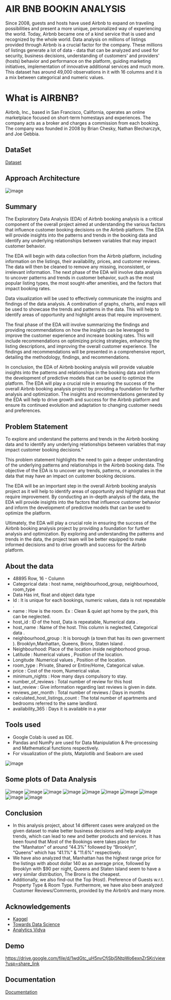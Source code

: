 
# AIR BNB BOOKIN ANALYSIS

Since 2008, guests and hosts have used Airbnb to expand on traveling possibilities and present a more unique, personalized way of experiencing the world. Today, Airbnb became one of a kind service that is used and recognized by the whole world. Data analysis on millions of listings provided through Airbnb is a crucial factor for the company. These millions of listings generate a lot of data - data that can be analyzed and used for security, business decisions, understanding of customers' and providers' (hosts) behavior and performance on the platform, guiding marketing initiatives, implementation of innovative additional services and much more.
This dataset has around 49,000 observations in it with 16 columns and it is a mix between categorical and numeric values.

# What is AIRBNB?
Airbnb, Inc., based in San Francisco, California, operates an online marketplace focused on short-term homestays and experiences. The company acts as a broker and charges a commission from each booking. The company was founded in 2008 by Brian Chesky, Nathan Blecharczyk, and Joe Gebbia.
## DataSet
[Dataset](https://drive.google.com/file/d/1zylXAoVfDJpVH7QSSmQ4swJI7yav-U-l/view?usp=share_link)

## Approach Architecture
![image](https://user-images.githubusercontent.com/33152425/218307787-385dc242-f55f-4163-a3ff-a70d8a474790.png)
## Summary
The Exploratory Data Analysis (EDA) of Airbnb booking analysis is a critical component of the overall project aimed at understanding the various factors that influence customer booking decisions on the Airbnb platform. The EDA will provide insights into the patterns and trends in the booking data and identify any underlying relationships between variables that may impact customer behavior.

The EDA will begin with data collection from the Airbnb platform, including information on the listings, their availability, prices, and customer reviews. The data will then be cleaned to remove any missing, inconsistent, or irrelevant information. The next phase of the EDA will involve data analysis to uncover patterns and trends in customer behavior, such as the most popular listing types, the most sought-after amenities, and the factors that impact booking rates.

Data visualization will be used to effectively communicate the insights and findings of the data analysis. A combination of graphs, charts, and maps will be used to showcase the trends and patterns in the data. This will help to identify areas of opportunity and highlight areas that require improvement.

The final phase of the EDA will involve summarizing the findings and providing recommendations on how the insights can be leveraged to improve the customer experience and increase booking rates. This will include recommendations on optimizing pricing strategies, enhancing the listing descriptions, and improving the overall customer experience. The findings and recommendations will be presented in a comprehensive report, detailing the methodology, findings, and recommendations.

In conclusion, the EDA of Airbnb booking analysis will provide valuable insights into the patterns and relationships in the booking data and inform the development of predictive models that can be used to optimize the platform. The EDA will play a crucial role in ensuring the success of the overall Airbnb booking analysis project by providing a foundation for further analysis and optimization. The insights and recommendations generated by the EDA will help to drive growth and success for the Airbnb platform and ensure its continued evolution and adaptation to changing customer needs and preferences.

## Problem Statement
To explore and understand the patterns and trends in the Airbnb booking data and to identify any underlying relationships between variables that may impact customer booking decisions."

This problem statement highlights the need to gain a deeper understanding of the underlying patterns and relationships in the Airbnb booking data. The objective of the EDA is to uncover any trends, patterns, or anomalies in the data that may have an impact on customer booking decisions.

The EDA will be an important step in the overall Airbnb booking analysis project as it will help to identify areas of opportunity and highlight areas that require improvement. By conducting an in-depth analysis of the data, the EDA will provide insights into the factors that influence customer behavior and inform the development of predictive models that can be used to optimize the platform.

Ultimately, the EDA will play a crucial role in ensuring the success of the Airbnb booking analysis project by providing a foundation for further analysis and optimization. By exploring and understanding the patterns and trends in the data, the project team will be better equipped to make informed decisions and to drive growth and success for the Airbnb platform.

## About the data
- 48895 Row, 16 - Column
- Categorical data : host name, neighbourhood_group, neighbourhood, room_type
- Data Has int, float and object data type
- Id : It is unique for each bookings, numeric values, data is not repeatable .
- name : How is the room. Ex : Clean & quiet apt home by the park, this can be neglected.
- host_id : ID of the host, Data is repeatable, Numerical data .
- host_name : Name of the host. This column is neglected, Categorical data .
- neighbourhood_group : It is borough (a town that has its own goverment ). Brooklyn,Manhattan, Queens, Bronx, Staten Island .
- Neighbourhood: Place of the location  inside neighborhood group.
- Latitude : Numerical values , Position of the location.
- Longitude :Numerical values , Position of the location.
- room_type : Private, Shared or Entire/Home, Categorical value.
- price : Cost of the room, Numerical value.
- minimum_nights : How many days compulsory to stay.
- number_of_reviews : Total number of review for this host
- last_review :  Give information regarding  last reviews is given in date.
- reviews_per_month : Total number of reviews / Days in months
- calculated_host_listings_count : The total number of apartments and bedrooms referred to the same landlord.
- availability_365 : Days it is available in a year

## Tools used
- Google Colab is used as IDE.
- Pandas and NumPy are used for Data Manipulation & Pre-processing and Mathematical functions respectively.
- For visualization of the plots, Matplotlib and Seaborn are used

![image](https://user-images.githubusercontent.com/33152425/218307513-8992348e-1f0c-4afa-bba1-fc7ab292f114.png)

## Some plots of Data Analysis
![image](https://user-images.githubusercontent.com/33152425/218307608-754ff0d3-d157-4aa8-ae57-542a6872d8d7.png)
![image](https://user-images.githubusercontent.com/33152425/218307616-753bcc8a-ee3e-4fac-a232-f2bc37ff36f2.png)
![image](https://user-images.githubusercontent.com/33152425/218307620-2fc7de46-a7ec-45d0-871d-ceccab35498c.png)
![image](https://user-images.githubusercontent.com/33152425/218307627-83aedf69-0841-4414-bf43-8e6036ef917b.png)
![image](https://user-images.githubusercontent.com/33152425/218307634-23d8a062-c2c1-43d7-a05d-b051c6951736.png)
![image](https://user-images.githubusercontent.com/33152425/218307637-17fa00ac-c919-4f65-9b86-a2d7be9d52e4.png)
![image](https://user-images.githubusercontent.com/33152425/218307642-a7ad2b11-babd-432a-bc2f-cf978e3169ba.png)
![image](https://user-images.githubusercontent.com/33152425/218307649-31e656f8-43b2-491f-9620-303536a6a8a1.png)
![image](https://user-images.githubusercontent.com/33152425/218307652-003868d3-d523-473c-9ea2-50670b3c6bbf.png)
![image](https://user-images.githubusercontent.com/33152425/218307658-df4fade0-80f3-477c-8c23-c3025cb0ecf3.png)

## Conclusion
- In this analysis project, about 14 different cases were analyzed on the given dataset to make better business decisions and help analyze trends, which can lead to new and better products and services. It has been found that Most of the Bookings were takes place for the "Manhaton" of around “44.3%" followed by “Brooklyn", “Queens" which has “41.1%" & "11.6%" respectively. 
- We have also analyzed that, Manhattan has the highest range price for the listings with about dollar 140 as an average price, followed by Brooklyn with $90 per night, Queens and Staten Island seem to have a very similar distribution, The Bronx is the cheapest.
- Additionally, we also find-out the Top (Host). Preference of Guests w.r.t. Property Type & Room Type. Furthermore, we have also been analyzed Customer Reviews/Comments,  provided by the Airbnb’s and many more.

## Acknowledgements

 - [Kaggel](https://www.kaggle.com/code/subhradeep88/airbnb-analysis-eda/notebook)
 - [Towards Data Science](https://towardsdatascience.com/data-cleaning-and-eda-on-airbnb-dataset-with-python-pandas-and-seaborn-7c276116b650)
 - [Analytics Vidya](https://www.analyticsvidhya.com/blog/2021/10/end-to-end-predictive-analysis-on-airbnb-listings-data/)


## Demo



https://drive.google.com/file/d/1wdGtc_uH5nvCfjSbj5NtpWo6exnZrSKr/view?usp=share_link
## Documentation

[Documentation](https://colab.research.google.com/drive/1L_l_9b0rHkQUX1ZQt-KpyS47XBbS5GaY?usp=share_link)

